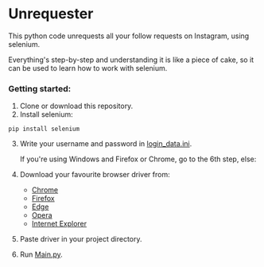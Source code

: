 # Unrequester

This python code unrequests all your follow requests on Instagram, using selenium.

Everything's step-by-step and understanding it is like a piece of cake, so it can be used to learn how to work with selenium.



### Getting started:
1. Clone or download this repository.
2. Install selenium:
```
pip install selenium
```
3. Write your username and password in [login_data.ini](https://github.com/ChamRun/Unrequester/blob/main/login_data.ini).

   If you're using Windows and Firefox or Chrome, go to the 6th step, else:

4. Download your favourite browser driver from:
   + [Chrome](https://chromedriver.chromium.org/downloads)
   + [Firefox](https://github.com/mozilla/geckodriver/releases)
   + [Edge](https://developer.microsoft.com/en-us/microsoft-edge/tools/webdriver/)
   + [Opera](https://github.com/operasoftware/operachromiumdriver/releases)
   + [Internet Explorer](https://www.selenium.dev/downloads/)

5. Paste driver in your project directory.
 
6. Run [Main.py](https://github.com/ChamRun/Unrequester/blob/main/Main.py).

